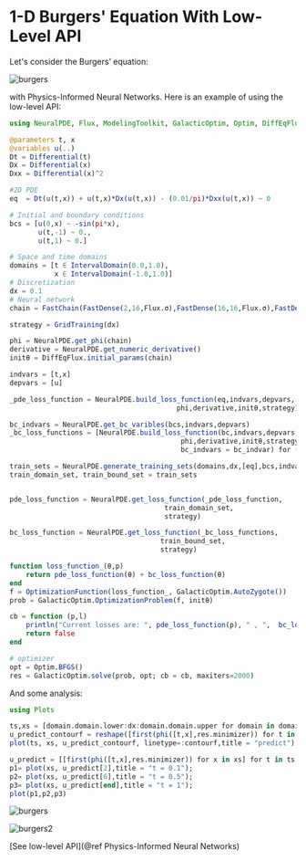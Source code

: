 # 1-D Burgers' Equation With Low-Level API

Let's consider the Burgers’ equation:

![burgers](https://user-images.githubusercontent.com/12683885/90985032-b6e19380-e581-11ea-89ee-cdfdc4ecf075.png)

with Physics-Informed Neural Networks. Here is an example of using the low-level API:

```julia
using NeuralPDE, Flux, ModelingToolkit, GalacticOptim, Optim, DiffEqFlux

@parameters t, x
@variables u(..)
Dt = Differential(t)
Dx = Differential(x)
Dxx = Differential(x)^2

#2D PDE
eq  = Dt(u(t,x)) + u(t,x)*Dx(u(t,x)) - (0.01/pi)*Dxx(u(t,x)) ~ 0

# Initial and boundary conditions
bcs = [u(0,x) ~ -sin(pi*x),
       u(t,-1) ~ 0.,
       u(t,1) ~ 0.]

# Space and time domains
domains = [t ∈ IntervalDomain(0.0,1.0),
           x ∈ IntervalDomain(-1.0,1.0)]
# Discretization
dx = 0.1
# Neural network
chain = FastChain(FastDense(2,16,Flux.σ),FastDense(16,16,Flux.σ),FastDense(16,1))

strategy = GridTraining(dx)

phi = NeuralPDE.get_phi(chain)
derivative = NeuralPDE.get_numeric_derivative()
initθ = DiffEqFlux.initial_params(chain)

indvars = [t,x]
depvars = [u]

_pde_loss_function = NeuralPDE.build_loss_function(eq,indvars,depvars,
                                         phi,derivative,initθ,strategy)

bc_indvars = NeuralPDE.get_bc_varibles(bcs,indvars,depvars)
_bc_loss_functions = [NeuralPDE.build_loss_function(bc,indvars,depvars,
                                          phi,derivative,initθ,strategy,
                                          bc_indvars = bc_indvar) for (bc,bc_indvar) in zip(bcs,bc_indvars)]

train_sets = NeuralPDE.generate_training_sets(domains,dx,[eq],bcs,indvars,depvars)
train_domain_set, train_bound_set = train_sets


pde_loss_function = NeuralPDE.get_loss_function(_pde_loss_function,
                                      train_domain_set,
                                      strategy)

bc_loss_function = NeuralPDE.get_loss_function(_bc_loss_functions,
                                     train_bound_set,
                                     strategy)

function loss_function_(θ,p)
    return pde_loss_function(θ) + bc_loss_function(θ)
end
f = OptimizationFunction(loss_function_, GalacticOptim.AutoZygote())
prob = GalacticOptim.OptimizationProblem(f, initθ)

cb = function (p,l)
    println("Current losses are: ", pde_loss_function(p), " , ",  bc_loss_function(p))
    return false
end

# optimizer
opt = Optim.BFGS()
res = GalacticOptim.solve(prob, opt; cb = cb, maxiters=2000)
```

And some analysis:

```julia
using Plots

ts,xs = [domain.domain.lower:dx:domain.domain.upper for domain in domains]
u_predict_contourf = reshape([first(phi([t,x],res.minimizer)) for t in ts for x in xs] ,length(xs),length(ts))
plot(ts, xs, u_predict_contourf, linetype=:contourf,title = "predict")

u_predict = [[first(phi([t,x],res.minimizer)) for x in xs] for t in ts ]
p1= plot(xs, u_predict[2],title = "t = 0.1");
p2= plot(xs, u_predict[6],title = "t = 0.5");
p3= plot(xs, u_predict[end],title = "t = 1");
plot(p1,p2,p3)
```

![burgers](https://user-images.githubusercontent.com/12683885/90984874-a0870800-e580-11ea-9fd4-af8a4e3c523e.png)


![burgers2](https://user-images.githubusercontent.com/12683885/90984856-8c430b00-e580-11ea-9206-1a88ebd24ca0.png)

[See low-level API](@ref Physics-Informed Neural Networks)
